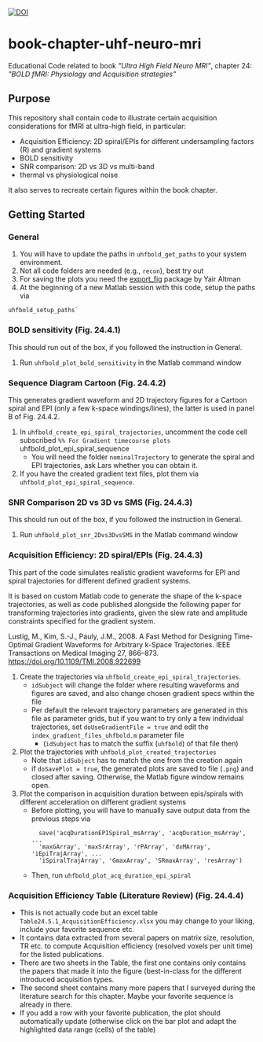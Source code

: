 [![DOI](https://zenodo.org/badge/DOI/10.5281/zenodo.6359855.svg)](https://doi.org/10.5281/zenodo.6359855)

# book-chapter-uhf-neuro-mri
Educational Code related to book *"Ultra High Field Neuro MRI"*, chapter 24: _"BOLD fMRI: Physiology and Acquisition strategies"_

## Purpose

This repository shall contain code to illustrate certain acquisition considerations for fMRI at ultra-high field, in particular:

- Acquisition Efficiency: 2D spiral/EPIs for different undersampling factors (R) and gradient systems
- BOLD sensitivity
- SNR comparison: 2D vs 3D vs multi-band
- thermal vs physiological noise

It also serves to recreate certain figures within the book chapter.

## Getting Started

### General
1. You will have to update the paths in `uhfbold_get_paths` to your system environment. 
2. Not all code folders are needed (e.g., `recon`), best try out 
3. For saving the plots you need the [export_fig]() package by Yair Altman 
4. At the beginning of a new Matlab session with this code, setup the paths via
```
uhfbold_setup_paths`   
```

### BOLD sensitivity (Fig. 24.4.1)
This should run out of the box, if you followed the instruction in General.

1. Run `uhfbold_plot_bold_sensitivity` in the Matlab command window

### Sequence Diagram Cartoon (Fig. 24.4.2)
This generates gradient waveform and 2D trajectory figures for a Cartoon spiral and EPI (only a few k-space windings/lines), the latter is used in panel B of Fig. 24.4.2.

1. In `uhfbold_create_epi_spiral_trajectories`, uncomment the code cell subscribed `%% For Gradient timecourse plots`
uhfbold_plot_epi_spiral_sequence
    - You will need the folder `nominalTrajectory` to generate the spiral and EPI trajectories, ask Lars whether you can obtain it.
2. If you have the created gradient text files, plot them via `uhfbold_plot_epi_spiral_sequence`.


### SNR Comparison 2D vs 3D vs SMS (Fig. 24.4.3)
This should run out of the box, if you followed the instruction in General.

1. Run `uhfbold_plot_snr_2Dvs3DvsSMS` in the Matlab command window

### Acquisition Efficiency: 2D spiral/EPIs (Fig. 24.4.3)
This part of the code simulates realistic gradient waveforms for EPI and spiral trajectories
for different defined gradient systems.

It is based on custom Matlab code to generate the shape of the k-space trajectories, as well as
code published alongside the following paper for transforming trajectories into gradients, given the slew rate and amplitude 
constraints specified for the gradient system.

Lustig, M., Kim, S.-J., Pauly, J.M., 2008. 
A Fast Method for Designing Time-Optimal Gradient Waveforms for Arbitrary 
k-Space Trajectories. 
IEEE Transactions on Medical Imaging 27, 866–873. 
https://doi.org/10.1109/TMI.2008.922699


1. Create the trajectories via `uhfbold_create_epi_spiral_trajectories`. 
    - `idSubject` will change the folder where resulting waveforms and figures are saved, 
      and also change chosen gradient specs within the file
    - Per default the relevant trajectory parameters are generated in this file as parameter grids, 
      but if you want to try only a few individual trajectories, set
      `doUseGradientFile = true` and edit the `index_gradient_files_uhfbold.m` parameter file 
        - (`idSubject` has to match the suffix (`uhfbold`) of that file then)
2. Plot the trajectories with `uhfbold_plot_created_trajectories`
    - Note that `idSubject` has to match the one from the creation again
    - if `doSavePlot = true`, the generated plots are saved to file (`.png`) and closed after saving.
      Otherwise, the Matlab figure window remains open.
3. Plot the comparison in acquisition duration between epis/spirals with different acceleration on different gradient systems
    - Before plotting, you will have to manually save output data from the previous steps via
      ```
        save('acqDurationEPISpiral_msArray', 'acqDuration_msArray', ...
        'maxGArray', 'maxSrArray', 'rPArray', 'dxMArray', 'iEpiTrajArray', ...
        'iSpiralTrajArray', 'GmaxArray', 'SRmaxArray', 'resArray')
      ```
    - Then, run `uhfbold_plot_acq_duration_epi_spiral`


### Acquisition Efficiency Table (Literature Review) (Fig. 24.4.4)
- This is not actually code but an excel table `Table24.5.1_AcquisitionEfficiency.xlsx` you may change to your liking, include your favorite sequence etc.
- It contains data extracted from several papers on matrix size, resolution, TR etc. to compute Acquisition efficiency (resolved voxels per unit time) for the listed publications.
- There are two sheets in the Table, the first one contains only contains the papers that made it into the figure (best-in-class for the different introduced acquisition types.
- The second sheet contains many more papers that I surveyed during the literature search for this chapter. Maybe your favorite sequence is already in there.
- If you add a row with your favorite publication, the plot should automatically update (otherwise click on the bar plot and adapt the highlighted data range (cells) of the table)
